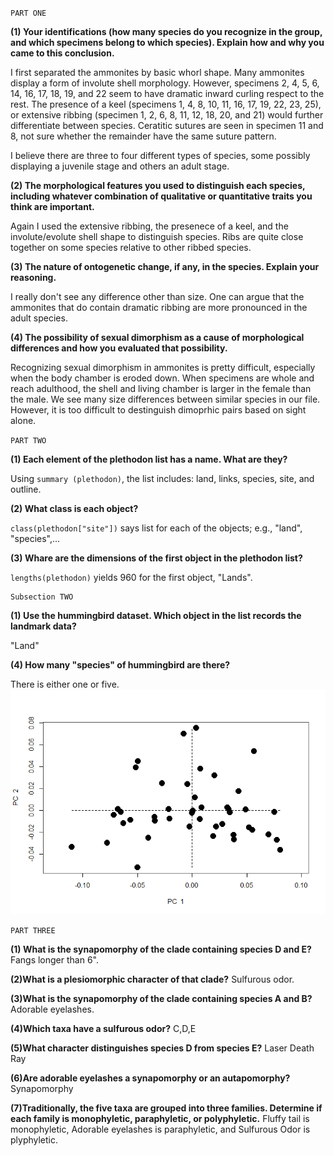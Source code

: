
`PART ONE`

**(1) Your identifications (how many species do you recognize in the group, and which specimens belong to which species). Explain how and why you came to this conclusion.**

I first separated the ammonites by basic whorl shape. Many ammonites display a form of involute shell morphology. However, specimens 2, 4, 5, 6, 14, 16, 17, 18, 19, and 22 seem to have dramatic inward curling respect to the rest. The presence of a keel (specimens 1, 4, 8, 10, 11, 16, 17, 19, 22, 23, 25), or extensive ribbing (specimen 1, 2, 6, 8, 11, 12, 18, 20, and 21) would further differentiate between species. Ceratitic sutures are seen in specimen 11 and 8, not sure whether the remainder have the same suture pattern.

I believe there are three to four different types of species, some possibly displaying a juvenile stage and others an adult stage. 

**(2) The morphological features you used to distinguish each species, including whatever combination of qualitative or quantitative traits you think are important.**

Again I used the extensive ribbing, the presenece of a keel, and the involute/evolute shell shape to distinguish species. Ribs are quite close together on some species relative to other ribbed species. 

**(3) The nature of ontogenetic change, if any, in the species. Explain your reasoning.**

I really don't see any difference other than size. One can argue that the ammonites that do contain dramatic ribbing are more pronounced in the adult species.

**(4) The possibility of sexual dimorphism as a cause of morphological differences and how you evaluated that possibility.**

Recognizing sexual dimorphism in ammonites is pretty difficult, especially when the body chamber is eroded down. When specimens are whole and reach adulthood, the shell and living chamber is larger in the female than the male. We see many size differences between similar species in our file. However, it is too difficult to destinguish dimoprhic pairs based on sight alone. 


`PART TWO`

**(1) Each element of the plethodon list has a name. What are they?**

Using `summary (plethodon)`, the list includes: land, links, species, site, and outline.

**(2) What class is each object?**

`class(plethodon["site"])` says list for each of the objects; e.g., "land", "species",...

**(3) Whare are the dimensions of the first object in the plethodon list?**

`lengths(plethodon)` yields 960 for the first object, "Lands".
 
    Subsection TWO
   
   **(1) Use the hummingbird dataset. Which object in the list records the landmark data?**
   
   "Land"

   **(4) How many "species" of hummingbird are there?**
   
   There is either one or five.
![Hummingbirds PCA.](https://github.com/hernana8/WWUAdvancedPaleo/blob/master/Hummingbirds.png)


`PART THREE`

**(1) What is the synapomorphy of the clade containing species D and E?**
Fangs longer than 6".

**(2)What is a plesiomorphic character of that clade?**
Sulfurous odor.

**(3)What is the synapomorphy of the clade containing species A and B?**
Adorable eyelashes.

**(4)Which taxa have a sulfurous odor?**
C,D,E

**(5)What character distinguishes species D from species E?**
Laser Death Ray

**(6)Are adorable eyelashes a synapomorphy or an autapomorphy?**
Synapomorphy

**(7)Traditionally, the five taxa are grouped into three families. Determine if each family is monophyletic, paraphyletic, or polyphyletic.**
Fluffy tail is monophyletic, Adorable eyelashes is paraphyletic, and Sulfurous Odor is plyphyletic.
